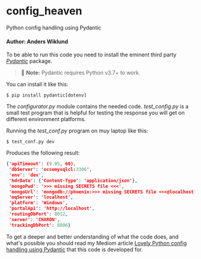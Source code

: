 # config_heaven
Python config handling using Pydantic

#### Author: Anders Wiklund

To be able to run this code you need to install the eminent third party [_Pydantic_](https://docs.pydantic.dev/) package.
> 📝 **Note:** Pydantic requires Python v3.7+ to work.

You can install it like this:
```shell
$ pip install pydantic[dotenv]
```

The _configurator.py_ module contains the needed code. _test_config.py_ is a 
small test program that is helpful for testing the response you will get on 
different environment platforms.

Running the _test_conf.py_ program on muy laptop like this:
```shell
$ test_conf.py dev
```

Produces the following result:
```JSON
{'apiTimeout': (9.05, 60),
 'dbServer': 'ocsemysqlcl:3306',
 'env': 'dev',
 'hdrData': {'Content-Type': 'application/json'},
 'mongoPwd': '>>> missing SECRETS file <<<',
 'mongoUrl': 'mongodb://phoenix:>>> missing SECRETS file <<<@localhost:27017/',
 'mqServer': 'localhost',
 'platform': 'Windows',
 'portalApi': 'http://localhost',
 'routingDbPort': 8012,
 'server': 'CHARON',
 'trackingDbPort': 8006}
```

To get a deeper and better understanding of what the code does, and what's possible you should read my Mediom article [Lovely Python config handling using Pydantic](https://medium.com/@wilde.consult/lovely-python-config-handling-using-pydantic-852d9be2320f) that this code is developed for.
